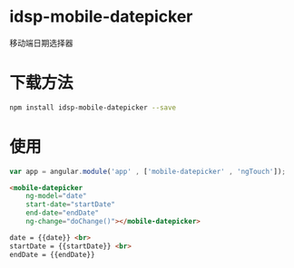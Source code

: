 # idsp-mobile-datepicker
移动端日期选择器


# 下载方法
```bash
npm install idsp-mobile-datepicker --save
```

# 使用
```js
var app = angular.module('app' , ['mobile-datepicker' , 'ngTouch']);
```

```html
<mobile-datepicker 
    ng-model="date" 
    start-date="startDate" 
    end-date="endDate"
    ng-change="doChange()"></mobile-datepicker>

date = {{date}} <br>
startDate = {{startDate}} <br>
endDate = {{endDate}}
```
